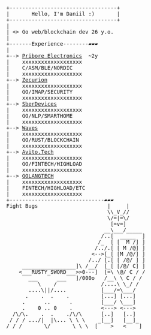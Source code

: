 <pre>
+----------------------------------+
|       Hello, I'm Daniil :)       |
+----------------------------------+
|
| <> Go web/blockchain dev 26 y.o.
|
+-------Experience--------▰▰▰
|
+--> <a href="https://www.facebook.com/priboreelectronics/">Pribore Electronics</a>  ~2y
|    xxxxxxxxxxxxxxxxxxx
|    C/ASM/BLE/NORDIC
|    xxxxxxxxxxxxxxxxxxx
+--> <a href="https://zecurion.ru/">Zecurion</a>             
|    xxxxxxxxxxxxxxxxxxx
|    GO/IMAP/SECURITY
|    xxxxxxxxxxxxxxxxxxx
+--> <a href="https://sberdevices.ru/">SberDevices</a>          
|    xxxxxxxxxxxxxxxxxxx
|    GO/NLP/SMARTHOME
|    xxxxxxxxxxxxxxxxxxx
+--> <a href="https://waves.tech/">Waves</a>               
|    xxxxxxxxxxxxxxxxxxx
|    GO/RUST/BLOCKCHAIN
|    xxxxxxxxxxxxxxxxxxx
+--> <a href="https://avito.ru">Avito.Tech</a>               
|    xxxxxxxxxxxxxxxxxxx
|    GO/FINTECH/HIGHLOAD
|    xxxxxxxxxxxxxxxxxxx
+--> <a href="">GOLANGTECH</a>               
|    xxxxxxxxxxxxxxxxxxx
|    FINTECH/HIGHLOAD/ETC
|    xxxxxxxxxxxxxxxxxxx
+------------------------------▰▰▰
Fight Bugs                      |     |
                                \\_V_//
                                \/=|=\/
                                 [=v=]
                               __\___/_____
                              /..[  _____  ]
                             /_  [ [  M /] ]
                            /../.[ [ M /@] ]
                           <-->[_[ [M /@/] ]
                          /../ [.[ [ /@/ ] ]
     _________________]\ /__/  [_[ [/@/ C] ]
    <___RUSTY_SWORD___>>0---]  [=\ \@/ C / /
       ___      ___   ]/000o   /__\ \ C / /
          \    /              /....\ \_/ /
       ....\||/....           [___/=\___/
      .    .  .    .          [...] [...]
     .      ..      .         [___/ \___]
     .    0 .. 0    .         <---> <--->
  /\/\.    .  .    ./\/\      [..]   [..]
 / / / .../|  |\... \ \ \    _[__]   [__]_
/ / /       \/       \ \ \  [____>   <____]
</pre>

